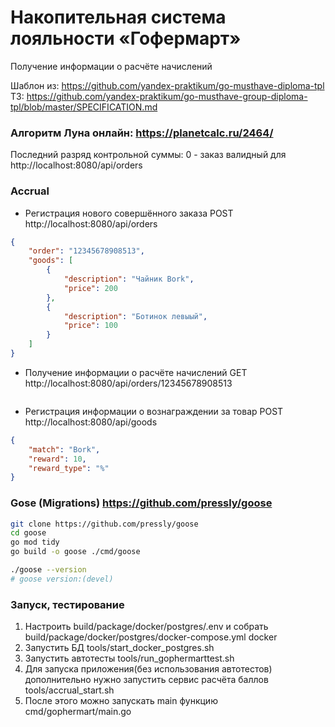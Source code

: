 # Накопительная система лояльности «Гофермарт»

Получение информации о расчёте начислений

Шаблон из: https://github.com/yandex-praktikum/go-musthave-diploma-tpl
ТЗ: https://github.com/yandex-praktikum/go-musthave-group-diploma-tpl/blob/master/SPECIFICATION.md

### Алгоритм Луна онлайн: https://planetcalc.ru/2464/
Последний разряд контрольной суммы: 0 - заказ валидный для http://localhost:8080/api/orders


### Accrual
 - Регистрация нового совершённого заказа
    POST http://localhost:8080/api/orders
```json
{
    "order": "12345678908513",
    "goods": [
        {
            "description": "Чайник Bork",
            "price": 200
        },
        {
            "description": "Ботинок левыый",
            "price": 100
        }
    ]
} 
```

- Получение информации о расчёте начислений
    GET http://localhost:8080/api/orders/12345678908513
```json

```

- Регистрация информации о вознаграждении за товар
    POST http://localhost:8080/api/goods

```json
{
    "match": "Bork",
    "reward": 10,
    "reward_type": "%"
} 
```

### Gose (Migrations) https://github.com/pressly/goose
```bash
git clone https://github.com/pressly/goose
cd goose
go mod tidy
go build -o goose ./cmd/goose

./goose --version
# goose version:(devel)
```

### Запуск, тестирование

1. Настроить build/package/docker/postgres/.env и собрать build/package/docker/postgres/docker-compose.yml docker
2. Запустить БД tools/start_docker_postgres.sh
3. Запустить автотесты tools/run_gophermarttest.sh
4. Для запуска приложения(без использования автотестов) дополнительно нужно запустить сервис расчёта баллов tools/accrual_start.sh
5. После этого можно запускать main функцию cmd/gophermart/main.go